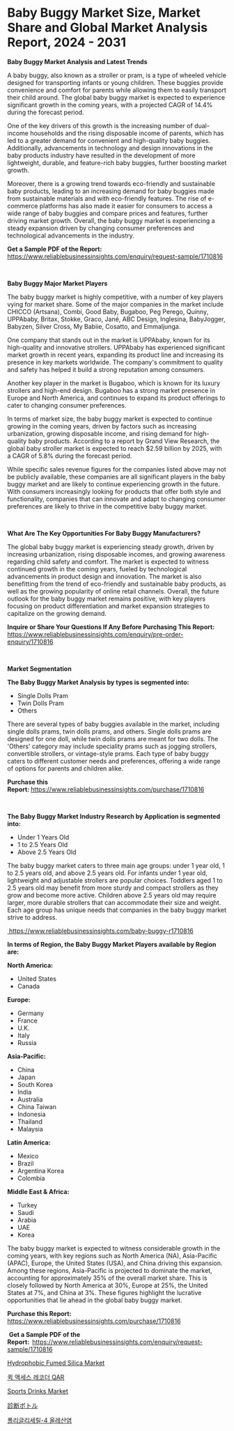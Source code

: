 <p><h1>Baby Buggy Market Size, Market Share and Global Market Analysis Report, 2024 - 2031</h1></p><p><strong>Baby Buggy Market Analysis and Latest Trends</strong></p>
<p><p>A baby buggy, also known as a stroller or pram, is a type of wheeled vehicle designed for transporting infants or young children. These buggies provide convenience and comfort for parents while allowing them to easily transport their child around. The global baby buggy market is expected to experience significant growth in the coming years, with a projected CAGR of 14.4% during the forecast period.</p><p>One of the key drivers of this growth is the increasing number of dual-income households and the rising disposable income of parents, which has led to a greater demand for convenient and high-quality baby buggies. Additionally, advancements in technology and design innovations in the baby products industry have resulted in the development of more lightweight, durable, and feature-rich baby buggies, further boosting market growth.</p><p>Moreover, there is a growing trend towards eco-friendly and sustainable baby products, leading to an increasing demand for baby buggies made from sustainable materials and with eco-friendly features. The rise of e-commerce platforms has also made it easier for consumers to access a wide range of baby buggies and compare prices and features, further driving market growth. Overall, the baby buggy market is experiencing a steady expansion driven by changing consumer preferences and technological advancements in the industry.</p></p>
<p><strong>Get a Sample PDF of the Report:&nbsp;</strong> <a href="https://www.reliablebusinessinsights.com/enquiry/request-sample/1710816">https://www.reliablebusinessinsights.com/enquiry/request-sample/1710816</a></p>
<p>&nbsp;</p>
<p><strong>Baby Buggy Major Market Players</strong></p>
<p><p>The baby buggy market is highly competitive, with a number of key players vying for market share. Some of the major companies in the market include CHICCO (Artsana), Combi, Good Baby, Bugaboo, Peg Perego, Quinny, UPPAbaby, Britax, Stokke, Graco, Jané, ABC Design, Inglesina, BabyJogger, Babyzen, Silver Cross, My Babiie, Cosatto, and Emmaljunga.</p><p>One company that stands out in the market is UPPAbaby, known for its high-quality and innovative strollers. UPPAbaby has experienced significant market growth in recent years, expanding its product line and increasing its presence in key markets worldwide. The company's commitment to quality and safety has helped it build a strong reputation among consumers.</p><p>Another key player in the market is Bugaboo, which is known for its luxury strollers and high-end design. Bugaboo has a strong market presence in Europe and North America, and continues to expand its product offerings to cater to changing consumer preferences.</p><p>In terms of market size, the baby buggy market is expected to continue growing in the coming years, driven by factors such as increasing urbanization, growing disposable income, and rising demand for high-quality baby products. According to a report by Grand View Research, the global baby stroller market is expected to reach $2.59 billion by 2025, with a CAGR of 5.8% during the forecast period.</p><p>While specific sales revenue figures for the companies listed above may not be publicly available, these companies are all significant players in the baby buggy market and are likely to continue experiencing growth in the future. With consumers increasingly looking for products that offer both style and functionality, companies that can innovate and adapt to changing consumer preferences are likely to thrive in the competitive baby buggy market.</p></p>
<p>&nbsp;</p>
<p><strong>What Are The Key Opportunities For Baby Buggy Manufacturers?</strong></p>
<p><p>The global baby buggy market is experiencing steady growth, driven by increasing urbanization, rising disposable incomes, and growing awareness regarding child safety and comfort. The market is expected to witness continued growth in the coming years, fueled by technological advancements in product design and innovation. The market is also benefitting from the trend of eco-friendly and sustainable baby products, as well as the growing popularity of online retail channels. Overall, the future outlook for the baby buggy market remains positive, with key players focusing on product differentiation and market expansion strategies to capitalize on the growing demand.</p></p>
<p><strong>Inquire or Share Your Questions If Any Before Purchasing This Report:</strong> <a href="https://www.reliablebusinessinsights.com/enquiry/pre-order-enquiry/1710816">https://www.reliablebusinessinsights.com/enquiry/pre-order-enquiry/1710816</a></p>
<p>&nbsp;</p>
<p><strong>Market Segmentation</strong></p>
<p><strong>The Baby Buggy Market Analysis by types is segmented into:</strong></p>
<p><ul><li>Single Dolls Pram</li><li>Twin Dolls Pram</li><li>Others</li></ul></p>
<p><p>There are several types of baby buggies available in the market, including single dolls prams, twin dolls prams, and others. Single dolls prams are designed for one doll, while twin dolls prams are meant for two dolls. The 'Others' category may include speciality prams such as jogging strollers, convertible strollers, or vintage-style prams. Each type of baby buggy caters to different customer needs and preferences, offering a wide range of options for parents and children alike.</p></p>
<p><strong>Purchase this Report:&nbsp;</strong><a href="https://www.reliablebusinessinsights.com/purchase/1710816">https://www.reliablebusinessinsights.com/purchase/1710816</a></p>
<p>&nbsp;</p>
<p><strong>The Baby Buggy Market Industry Research by Application is segmented into:</strong></p>
<p><ul><li>Under 1 Years Old</li><li>1 to 2.5 Years Old</li><li>Above 2.5 Years Old</li></ul></p>
<p><p>The baby buggy market caters to three main age groups: under 1 year old, 1 to 2.5 years old, and above 2.5 years old. For infants under 1 year old, lightweight and adjustable strollers are popular choices. Toddlers aged 1 to 2.5 years old may benefit from more sturdy and compact strollers as they grow and become more active. Children above 2.5 years old may require larger, more durable strollers that can accommodate their size and weight. Each age group has unique needs that companies in the baby buggy market strive to address.</p></p>
<p><a href="https://www.reliablebusinessinsights.com/baby-buggy-r1710816">&nbsp;https://www.reliablebusinessinsights.com/baby-buggy-r1710816</a></p>
<p><strong>In terms of Region, the Baby Buggy Market Players available by Region are:</strong></p>
<p>
    <p> <strong> North America: </strong>
        <ul>
            <li>United States</li>
            <li>Canada</li>
        </ul>
        </p> 
    <p> <strong> Europe: </strong>
        <ul>
            <li>Germany</li>
            <li>France</li>
            <li>U.K.</li>
            <li>Italy</li>
            <li>Russia</li>
        </ul>
        </p> 
    <p> <strong> Asia-Pacific: </strong>
        <ul>
            <li>China</li>
            <li>Japan</li>
            <li>South Korea</li>
            <li>India</li>
            <li>Australia</li>
            <li>China Taiwan</li>
            <li>Indonesia</li>
            <li>Thailand</li>
            <li>Malaysia</li>
        </ul>
        </p> 
    <p> <strong> Latin America: </strong>
        <ul>
            <li>Mexico</li>
            <li>Brazil</li>
            <li>Argentina Korea</li>
            <li>Colombia</li>
        </ul>
        </p> 
    <p> <strong> Middle East & Africa: </strong>
        <ul>
            <li>Turkey</li>
            <li>Saudi</li>
            <li>Arabia</li>
            <li>UAE</li>
            <li>Korea</li>
        </ul>
    </p>
    </p>
<p><p>The baby buggy market is expected to witness considerable growth in the coming years, with key regions such as North America (NA), Asia-Pacific (APAC), Europe, the United States (USA), and China driving this expansion. Among these regions, Asia-Pacific is projected to dominate the market, accounting for approximately 35% of the overall market share. This is closely followed by North America at 30%, Europe at 25%, the United States at 7%, and China at 3%. These figures highlight the lucrative opportunities that lie ahead in the global baby buggy market.</p></p>
<p><strong>Purchase this Report: </strong><a href="https://www.reliablebusinessinsights.com/purchase/1710816">https://www.reliablebusinessinsights.com/purchase/1710816</a></p>
<p>&nbsp;<strong>Get a Sample PDF of the Report:&nbsp;&nbsp;</strong><a href="https://www.reliablebusinessinsights.com/enquiry/request-sample/1710816">https://www.reliablebusinessinsights.com/enquiry/request-sample/1710816</a></p>
<p><strong></strong></p>
<p><p><a href="https://github.com/Airanohannonzb68e5pb53oc1/Market-Research-Report-List-2/blob/main/hydrophobic-fumed-silica-market.md">Hydrophobic Fumed Silica Market</a></p><p><a href="https://github.com/raap8632/Market-Research-Report-List-1/blob/main/5450779123514.md">퀵 액세스 레코더 QAR</a></p><p><a href="https://issuu.com/reportprime-2/docs/sports-drinks-market-size-2030.pptx">Sports Drinks Market</a></p><p><a href="https://github.com/andym141978/Market-Research-Report-List-1/blob/main/7918491126564.md">診断ボトル</a></p><p><a href="https://github.com/Wesleyeilly8796202/Market-Research-Report-List-1/blob/main/5424738107108.md">폴리글리세릴-4 올레산염</a></p></p>